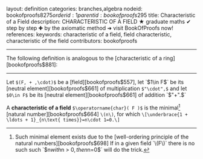 layout: definition
categories: branches,algebra
nodeid: bookofproofs$8275
orderid: 1
parentid: bookofproofs$295
title: Characteristic of a Field
description: CHARACTERISTIC OF A FIELD &#9733; graduate maths &#10004; step by step &#10010; by the axiomatic method &#10140; visit BookOfProofs now!
references: 
keywords: characteristic of a field, field characteristic, characteristic of the field
contributors: bookofproofs

---
The following definition is analogous to the [characteristic of a ring][bookofproofs$881]:

---

Let `$(F, + ,\cdot)$` be a [field][bookofproofs$557], let `$1\in F$` be its [neutral element][bookofproofs$661] of multiplication `$"\cdot",$` and let `$0\in F$` be its [neutral element][bookofproofs$661] of addition `$"+".$`

A **characteristic of a field** `$\operatorname{char}( F )$` is the minimal[^1] [natural number][bookofproofs$664] `\(n\)`, for which
`\[\underbrace{1 + \ldots + 1}_{n\text{ times}}=n\cdot 1=0.\]`


[^1]: Such minimal element exists due to the [well-ordering principle of the natural numbers][bookofproofs$698] If in a given field `\(F\)` there is no such such `$n$` with `$n > 0$`, then `$n=0$` will do the trick.
